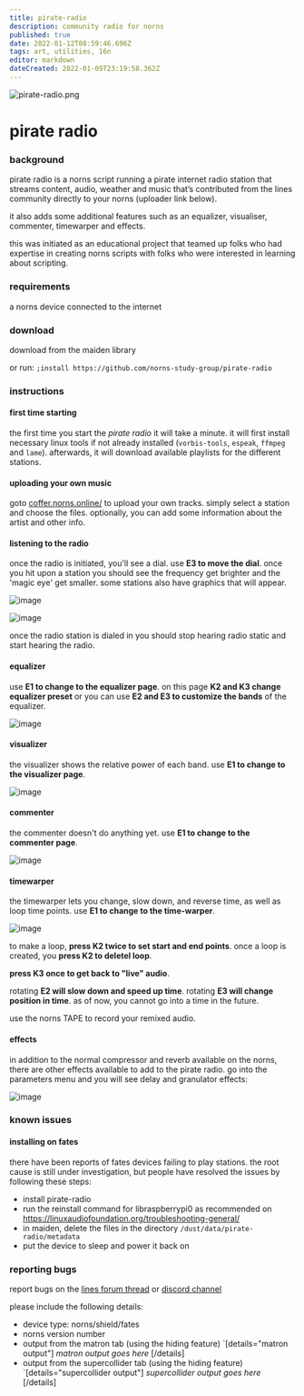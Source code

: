 ```yaml
---
title: pirate-radio
description: community radio for norns
published: true
date: 2022-01-12T08:59:46.696Z
tags: art, utilities, 16n
editor: markdown
dateCreated: 2022-01-09T23:19:58.362Z
---
```


![pirate-radio.png](/community/jaseknighter/pirate-radio.png)

# pirate radio

### background
pirate radio is a norns script running a pirate internet radio station that streams content, audio, weather and music that’s contributed from the lines community directly to your norns (uploader link below). 

it also adds some additional features such as an equalizer, visualiser, commenter, timewarper and effects.

this was initiated as an educational project that teamed up folks who had expertise in creating norns scripts with folks who were interested in learning about scripting. 

### requirements
a norns device connected to the internet

### download
download from the maiden library 

or run: `;install https://github.com/norns-study-group/pirate-radio`

### instructions 
#### first time starting

the first time you start the *pirate radio* it will take a minute. it will first install necessary linux tools if not already installed (`vorbis-tools`, `espeak`, `ffmpeg` and `lame`). afterwards, it will download available playlists for the different stations.

#### uploading your own music

goto [coffer.norns.online/](https://coffer.norns.online/) to upload your own tracks. simply select a station and choose the files. optionally, you can add some information about the artist and other info.

#### listening to the radio

once the radio is initiated, you'll see a dial. use **E3 to move the dial**. once you hit upon a station you should see the frequency get brighter and the 'magic eye' get smaller. some stations also have  graphics that will appear.

![image](https://user-images.githubusercontent.com/6550035/146977370-3edbabcc-19d9-4bdc-8f60-975a195ed582.png)

![image](https://user-images.githubusercontent.com/6550035/146977129-67f6be4a-2723-4859-baac-4028fd221a62.png)

once the radio station is dialed in you should stop hearing radio static and start hearing the radio. 

#### equalizer

use **E1 to change to the equalizer page**. on this page **K2 and K3 change equalizer preset** or you can use **E2 and E3 to customize the bands** of the equalizer.

![image](https://user-images.githubusercontent.com/6550035/146977701-71f3a645-10c0-4bc4-a71f-43dbfb585863.png)

#### visualizer

the visualizer shows the relative power of each band. use **E1 to change to the visualizer page**.

![image](https://user-images.githubusercontent.com/6550035/146977835-8c8f11d7-ee18-4af9-a423-ab20bde89016.png)

#### commenter

the commenter doesn't do anything yet. use **E1 to change to the commenter page**.

![image](https://user-images.githubusercontent.com/6550035/146977995-44e798f1-18d9-484b-a6f7-b7185691b64f.png)

#### timewarper

the timewarper lets you change, slow down, and reverse time, as well as loop time points. use **E1 to change to the time-warper**. 

![image](https://user-images.githubusercontent.com/6550035/146978108-1ebdf958-bafe-42b3-af1a-19defbe69ff5.png)

to make a loop, **press K2 twice to set start and end points**. once a loop is created, you **press K2 to deletel loop**. 

**press K3 once to get back to "live" audio**.

rotating **E2 will slow down and speed up time**. rotating **E3 will change position in time**. as of now, you cannot go into a time in the future.

use the norns TAPE to record your remixed audio.

#### effects

in addition to the normal compressor and reverb available on the norns, there are other effects available to add to the pirate radio. go into the parameters menu and you will see delay and granulator effects:

![image](https://user-images.githubusercontent.com/6550035/146978638-4cf5afc0-648b-4e48-b731-c3d1db2998bf.png)


### known issues
#### installing on fates
there have been reports of fates devices failing to play stations. the root cause is still under investigation, but people have resolved the issues by following these steps:

* install pirate-radio
* run the reinstall command for libraspberrypi0 as recommended on https://linuxaudiofoundation.org/troubleshooting-general/
* in maiden, delete the files in the directory `/dust/data/pirate-radio/metadata`
* put the device to sleep and power it back on

### reporting bugs
report bugs on the [lines forum thread](https://llllllll.co/t/pirate-radio/49013) or [discord channel](https://l.llllllll.co/pirate-radio)

please include the following details:

* device type: norns/shield/fates
* norns version number
* output from the matron tab (using the hiding feature)
`[details="matron output"]
*matron output goes here*
[/details]
* output from the supercollider tab (using the hiding feature)
`[details="supercollider output"]
*supercollider output goes here*
[/details]


